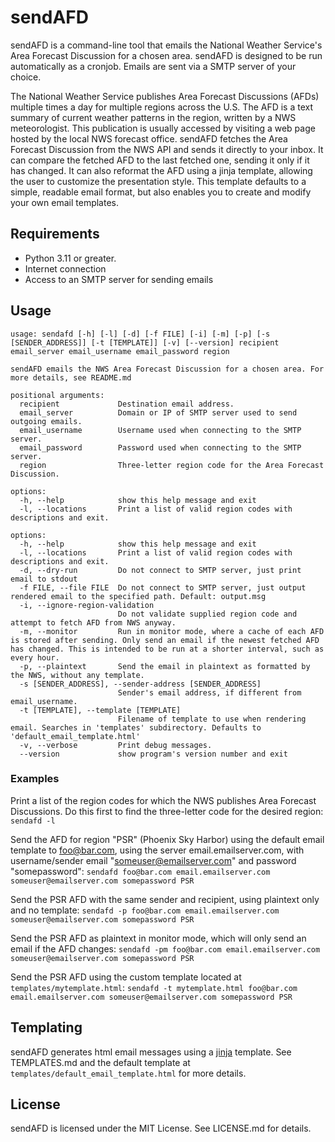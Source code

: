 # sendAFD
sendAFD is a command-line tool that emails the National Weather Service's Area Forecast Discussion for a chosen area.  sendAFD is designed to be run automatically as a cronjob. Emails are sent via a SMTP server of your choice.

The National Weather Service publishes Area Forecast Discussions (AFDs) multiple times a day for multiple regions across the U.S. The AFD is a text summary of current weather patterns in the region, written by a NWS meteorologist. This publication is usually accessed by visiting a web page hosted by the local NWS forecast office. sendAFD fetches the Area Forecast Discussion from the NWS API and sends it directly to your inbox. It can compare the fetched AFD to the last fetched one, sending it only if it has changed. It can also reformat the AFD using a jinja template, allowing the user to customize the presentation style. This template defaults to a simple, readable email format, but also enables you to create and modify your own email templates.

## Requirements
- Python 3.11 or greater.
- Internet connection
- Access to an SMTP server for sending emails


## Usage

```
usage: sendafd [-h] [-l] [-d] [-f FILE] [-i] [-m] [-p] [-s [SENDER_ADDRESS]] [-t [TEMPLATE]] [-v] [--version] recipient email_server email_username email_password region

sendAFD emails the NWS Area Forecast Discussion for a chosen area. For more details, see README.md

positional arguments:
  recipient             Destination email address.
  email_server          Domain or IP of SMTP server used to send outgoing emails.
  email_username        Username used when connecting to the SMTP server.
  email_password        Password used when connecting to the SMTP server.
  region                Three-letter region code for the Area Forecast Discussion.

options:
  -h, --help            show this help message and exit
  -l, --locations       Print a list of valid region codes with descriptions and exit.

options:
  -h, --help            show this help message and exit
  -l, --locations       Print a list of valid region codes with descriptions and exit.
  -d, --dry-run         Do not connect to SMTP server, just print email to stdout
  -f FILE, --file FILE  Do not connect to SMTP server, just output rendered email to the specified path. Default: output.msg
  -i, --ignore-region-validation
                        Do not validate supplied region code and attempt to fetch AFD from NWS anyway.
  -m, --monitor         Run in monitor mode, where a cache of each AFD is stored after sending. Only send an email if the newest fetched AFD has changed. This is intended to be run at a shorter interval, such as every hour.
  -p, --plaintext       Send the email in plaintext as formatted by the NWS, without any template.
  -s [SENDER_ADDRESS], --sender-address [SENDER_ADDRESS]
                        Sender's email address, if different from email_username.
  -t [TEMPLATE], --template [TEMPLATE]
                        Filename of template to use when rendering email. Searches in 'templates' subdirectory. Defaults to 'default_email_template.html'
  -v, --verbose         Print debug messages.
  --version             show program's version number and exit
```

### Examples
Print a list of the region codes for which the NWS publishes Area Forecast Discussions. Do this first to find the three-letter code for the desired region:
`sendafd -l`

Send the AFD for region "PSR" (Phoenix Sky Harbor) using the default email template to foo@bar.com, using the server email.emailserver.com, with username/sender email "someuser@emailserver.com" and password "somepassword":
`sendafd foo@bar.com email.emailserver.com someuser@emailserver.com somepassword PSR`

Send the PSR AFD with the same sender and recipient, using plaintext only and no template:
`sendafd -p foo@bar.com email.emailserver.com someuser@emailserver.com somepassword PSR`

Send the PSR AFD as plaintext in monitor mode, which will only send an email if the AFD changes:
`sendafd -pm foo@bar.com email.emailserver.com someuser@emailserver.com somepassword PSR`

Send the PSR AFD using the custom template located at `templates/mytemplate.html`:
`sendafd -t mytemplate.html foo@bar.com email.emailserver.com someuser@emailserver.com somepassword PSR`

## Templating
sendAFD generates html email messages using a [jinja](https://jinja.palletsprojects.com/en/3.1.x/) template. See TEMPLATES.md and the default template at `templates/default_email_template.html` for more details.

## License
sendAFD is licensed under the MIT License. See LICENSE.md for details.